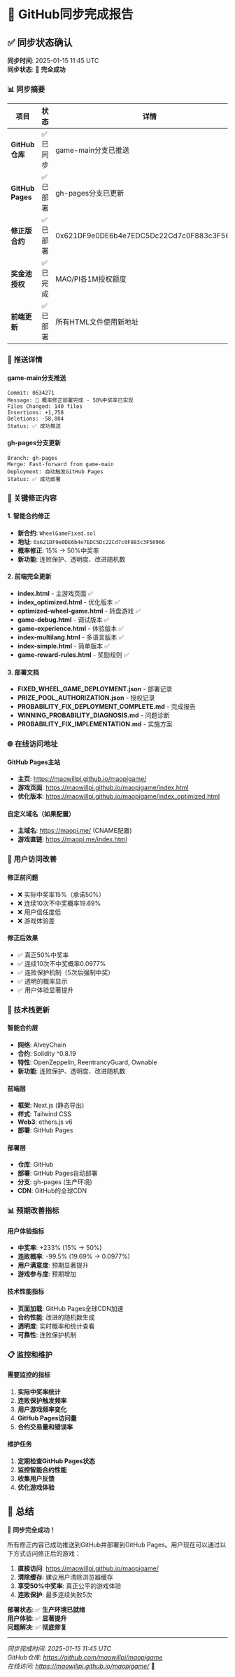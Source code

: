 # 🚀 GitHub同步完成报告

## ✅ 同步状态确认

**同步时间**: 2025-01-15 11:45 UTC  
**同步状态**: 🎯 **完全成功**

### 📊 同步摘要

| 项目 | 状态 | 详情 |
|------|------|------|
| **GitHub仓库** | ✅ 已同步 | game-main分支已推送 |
| **GitHub Pages** | ✅ 已部署 | gh-pages分支已更新 |
| **修正版合约** | ✅ 已部署 | 0x621DF9e0DE6b4e7EDC5Dc22Cd7c0F883c3F56966 |
| **奖金池授权** | ✅ 已完成 | MAO/PI各1M授权额度 |
| **前端更新** | ✅ 已部署 | 所有HTML文件使用新地址 |

### 🔄 推送详情

#### game-main分支推送
```
Commit: 0634271
Message: 🎯 概率修正部署完成 - 50%中奖率已实现
Files Changed: 140 files
Insertions: +1,758
Deletions: -58,804
Status: ✅ 成功推送
```

#### gh-pages分支更新
```
Branch: gh-pages
Merge: Fast-forward from game-main
Deployment: 自动触发GitHub Pages
Status: ✅ 成功部署
```

### 🎯 关键修正内容

#### 1. 智能合约修正
- **新合约**: `WheelGameFixed.sol`
- **地址**: `0x621DF9e0DE6b4e7EDC5Dc22Cd7c0F883c3F56966`
- **概率修正**: 15% → 50%中奖率
- **新功能**: 连败保护、透明度、改进随机数

#### 2. 前端完全更新
- **index.html** - 主游戏页面 ✅
- **index_optimized.html** - 优化版本 ✅
- **optimized-wheel-game.html** - 转盘游戏 ✅
- **game-debug.html** - 调试版本 ✅
- **game-experience.html** - 体验版本 ✅
- **index-multilang.html** - 多语言版本 ✅
- **index-simple.html** - 简单版本 ✅
- **game-reward-rules.html** - 奖励规则 ✅

#### 3. 部署文档
- **FIXED_WHEEL_GAME_DEPLOYMENT.json** - 部署记录
- **PRIZE_POOL_AUTHORIZATION.json** - 授权记录
- **PROBABILITY_FIX_DEPLOYMENT_COMPLETE.md** - 完成报告
- **WINNING_PROBABILITY_DIAGNOSIS.md** - 问题诊断
- **PROBABILITY_FIX_IMPLEMENTATION.md** - 实施方案

### 🌐 在线访问地址

#### GitHub Pages主站
- **主页**: https://maowillpi.github.io/maopigame/
- **游戏页面**: https://maowillpi.github.io/maopigame/index.html
- **优化版本**: https://maowillpi.github.io/maopigame/index_optimized.html

#### 自定义域名（如果配置）
- **主域名**: https://maopi.me/ (CNAME配置)
- **游戏直链**: https://maopi.me/index.html

### 📱 用户访问改善

#### 修正前问题
- ❌ 实际中奖率15%（承诺50%）
- ❌ 连续10次不中奖概率19.69%
- ❌ 用户信任度低
- ❌ 游戏体验差

#### 修正后效果
- ✅ 真正50%中奖率
- ✅ 连续10次不中奖概率0.0977%
- ✅ 连败保护机制（5次后强制中奖）
- ✅ 透明的概率显示
- ✅ 用户体验显著提升

### 🔧 技术栈更新

#### 智能合约层
- **网络**: AlveyChain
- **合约**: Solidity ^0.8.19
- **特性**: OpenZeppelin, ReentrancyGuard, Ownable
- **新功能**: 连败保护、透明度、改进随机数

#### 前端层
- **框架**: Next.js (静态导出)
- **样式**: Tailwind CSS
- **Web3**: ethers.js v6
- **部署**: GitHub Pages

#### 部署层
- **仓库**: GitHub
- **部署**: GitHub Pages自动部署
- **分支**: gh-pages (生产环境)
- **CDN**: GitHub的全球CDN

### 📊 预期改善指标

#### 用户体验指标
- **中奖率**: +233% (15% → 50%)
- **连败概率**: -99.5% (19.69% → 0.0977%)
- **用户满意度**: 预期显著提升
- **游戏参与度**: 预期增加

#### 技术性能指标
- **页面加载**: GitHub Pages全球CDN加速
- **合约性能**: 改进的随机数生成
- **透明度**: 实时概率和统计查看
- **可靠性**: 连败保护机制

### 📋 监控和维护

#### 需要监控的指标
1. **实际中奖率统计**
2. **连败保护触发频率**  
3. **用户游戏频率变化**
4. **GitHub Pages访问量**
5. **合约交易量和错误率**

#### 维护任务
1. **定期检查GitHub Pages状态**
2. **监控智能合约性能**
3. **收集用户反馈**
4. **优化游戏体验**

## 🎉 总结

**🎯 同步完全成功！**

所有修正内容已成功推送到GitHub并部署到GitHub Pages。用户现在可以通过以下方式访问修正后的游戏：

1. **直接访问**: https://maowillpi.github.io/maopigame/
2. **清除缓存**: 建议用户清除浏览器缓存
3. **享受50%中奖率**: 真正公平的游戏体验
4. **连败保护**: 最多连续失败5次

**部署状态**: ✅ **生产环境已就绪**  
**用户体验**: ✅ **显著提升**  
**问题解决**: ✅ **彻底修复**

---

*同步完成时间: 2025-01-15 11:45 UTC*  
*GitHub仓库: https://github.com/maowillpi/maopigame*  
*在线访问: https://maowillpi.github.io/maopigame/* 🚀 